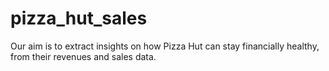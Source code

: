 # pizza_hut_sales
Our aim is to extract insights on how Pizza Hut can stay financially healthy, from their revenues and sales data.

